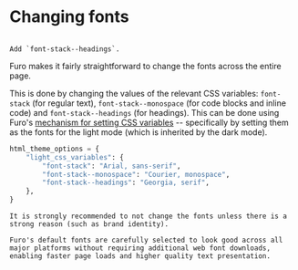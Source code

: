 # Changing fonts

```{versionadded} 2020.08.14.beta5

```

```{versionchanged} 2024.04.27
Add `font-stack--headings`.
```

Furo makes it fairly straightforward to change the fonts across the entire page.

This is done by changing the values of the relevant CSS variables: `font-stack` (for regular text), `font-stack--monospace` (for code blocks and inline code) and `font-stack--headings` (for headings). This can be done using Furo's [mechanism for setting CSS variables](css-variables) -- specifically by setting them as the fonts for the light mode (which is inherited by the dark mode).

```py
html_theme_options = {
    "light_css_variables": {
        "font-stack": "Arial, sans-serif",
        "font-stack--monospace": "Courier, monospace",
        "font-stack--headings": "Georgia, serif",
    },
}
```

```{note}
It is strongly recommended to not change the fonts unless there is a strong reason (such as brand identity).

Furo's default fonts are carefully selected to look good across all major platforms without requiring additional web font downloads, enabling faster page loads and higher quality text presentation.
```
